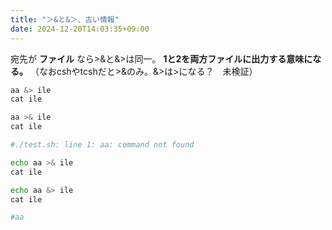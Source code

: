 ```yaml
---
title: "＞&と&＞、古い情報"
date: 2024-12-20T14:03:35+09:00
---
```


宛先が **ファイル** なら>&と&>は同一。
**1と2を両方ファイルに出力する意味になる。**
（なおcshやtcshだと>&のみ。&>は>になる？　未検証）

```bash
aa &> ile
cat ile

aa >& ile
cat ile

#./test.sh: line 1: aa: command not found

echo aa >& ile
cat ile

echo aa &> ile
cat ile

#aa
```

